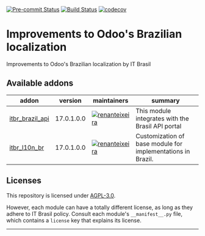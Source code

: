 
<!-- /!\ Non OCA Context : Set here the badge of your runbot / runboat instance. -->
[![Pre-commit Status](https://github.com/itbrasil-odoo/itbr-l10n-brazil/actions/workflows/pre-commit.yml/badge.svg?branch=17.0)](https://github.com/itbrasil-odoo/itbr-l10n-brazil/actions/workflows/pre-commit.yml?query=branch%3A17.0)
[![Build Status](https://github.com/itbrasil-odoo/itbr-l10n-brazil/actions/workflows/test.yml/badge.svg?branch=17.0)](https://github.com/itbrasil-odoo/itbr-l10n-brazil/actions/workflows/test.yml?query=branch%3A17.0)
[![codecov](https://codecov.io/gh/itbrasil-odoo/itbr-l10n-brazil/branch/17.0/graph/badge.svg)](https://codecov.io/gh/itbrasil-odoo/itbr-l10n-brazil)
<!-- /!\ Non OCA Context : Set here the badge of your translation instance. -->

<!-- /!\ do not modify above this line -->

# Improvements to Odoo's Brazilian localization

Improvements to Odoo's Brazilian localization by IT Brasil

<!-- /!\ do not modify below this line -->

<!-- prettier-ignore-start -->

[//]: # (addons)

Available addons
----------------
addon | version | maintainers | summary
--- | --- | --- | ---
[itbr_brazil_api](itbr_brazil_api/) | 17.0.1.0.0 | [![renanteixeira](https://github.com/renanteixeira.png?size=30px)](https://github.com/renanteixeira) | This module integrates with the Brasil API portal
[itbr_l10n_br](itbr_l10n_br/) | 17.0.1.0.0 | [![renanteixeira](https://github.com/renanteixeira.png?size=30px)](https://github.com/renanteixeira) | Customization of base module for implementations in Brazil.

[//]: # (end addons)

<!-- prettier-ignore-end -->

## Licenses

This repository is licensed under [AGPL-3.0](LICENSE).

However, each module can have a totally different license, as long as they adhere to IT Brasil
policy. Consult each module's `__manifest__.py` file, which contains a `license` key
that explains its license.

----
<!-- /!\ Non OCA Context : Set here the full description of your organization. -->
